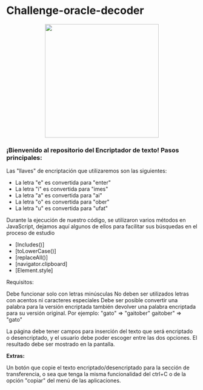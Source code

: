 # Challenge-oracle-decoder

<p align="center" >
     <img width="300" heigth="200" src="https://user-images.githubusercontent.com/91544872/157673573-5e781ce9-601c-4ea3-9db1-b60bebf717aa.png">
</p>

### ¡Bienvenido al repositorio del Encriptador de texto! Pasos principales:
Las "llaves" de encriptación que utilizaremos son las siguientes:
<ul>
  <li>La letra "e" es convertida para "enter"</li>
  <li>La letra "i" es convertida para "imes"</li>
  <li>La letra "a" es convertida para "ai"</li>
  <li>La letra "o" es convertida para "ober"</li>
  <li>La letra "u" es convertida para "ufat"</li>
</ul>




Durante la ejecución de nuestro código, se utilizaron varios métodos en JavaScript, dejamos aquí algunos de ellos para facilitar sus búsquedas en el proceso de estudio
<ul>
     <li>[Includes()]</li>
     <li>[toLowerCase()]</li>
     <li>[replaceAll()]</li>
     <li>[navigator.clipboard]</li>
     <li>[Element.style]</li>
</ul>
  
Requisitos:

Debe funcionar solo con letras minúsculas
No deben ser utilizados letras con acentos ni caracteres especiales
Debe ser posible convertir una palabra para la versión encriptada también devolver una palabra encriptada para su versión original.
Por ejemplo:
"gato" => "gaitober"
gaitober" => "gato"

La página debe tener campos para
inserción del texto que será encriptado o desencriptado, y el usuario debe poder escoger entre las dos opciones.
El resultado debe ser mostrado en la pantalla.

<b>Extras:</b>

Un botón que copie el texto encriptado/desencriptado para la sección de transferencia, o sea que tenga la misma funcionalidad del ctrl+C o de la opción "copiar" del menú de las aplicaciones.


